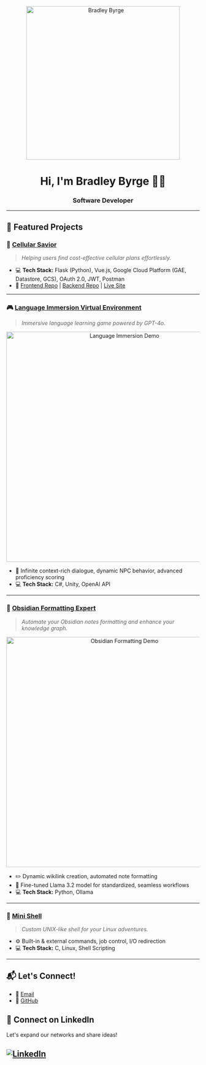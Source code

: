 <p align="center">
  <img src="https://github.com/user-attachments/assets/55039869-0569-426d-95f2-e08ccad7260d" width="400" alt="Bradley Byrge"/>
</p>

<h1 align="center">Hi, I'm Bradley Byrge 👨‍💻</h1>
<h3 align="center">Software Developer</h3>

---

## 🚀 Featured Projects 

### 📱 [Cellular Savior](https://cellularsavior.com/)
> *Helping users find cost-effective cellular plans effortlessly.*

- 💻 **Tech Stack:** Flask (Python), Vue.js, Google Cloud Platform (GAE, Datastore, GCS), OAuth 2.0, JWT, Postman
- 🔗 [Frontend Repo](https://github.com/BByrge/Cellular-Savior-Frontend) | [Backend Repo](https://github.com/BByrge/Cell-Savior) | [Live Site](https://cellularsavior.com/)

---

### 🎮 [Language Immersion Virtual Environment](https://github.com/ThomaDevOSU/LIVE)
> *Immersive language learning game powered by GPT-4o.*

<p align="center">
  <img src="https://github.com/user-attachments/assets/8530c296-635b-4a70-bbcf-57c8063a9962" width="600" alt="Language Immersion Demo"/>
</p>

- 🎯 Infinite context-rich dialogue, dynamic NPC behavior, advanced proficiency scoring
- 💻 **Tech Stack:** C#, Unity, OpenAI API

---

### 📓 [Obsidian Formatting Expert](https://github.com/BByrge/ObsidianFormattingExpert)
> *Automate your Obsidian notes formatting and enhance your knowledge graph.*

<p align="center">
  <img src="https://github.com/user-attachments/assets/2c9464d0-db60-48df-82eb-d760e16cc3d8" width="600" alt="Obsidian Formatting Demo"/>
</p>

- ✏️ Dynamic wikilink creation, automated note formatting
- 🧠 Fine-tuned Llama 3.2 model for standardized, seamless workflows
- 💻 **Tech Stack:** Python, Ollama

---

### 🐚 [Mini Shell](https://github.com/BByrge/Mini-Shell)
> *Custom UNIX-like shell for your Linux adventures.*

- ⚙️ Built-in & external commands, job control, I/O redirection
- 💻 **Tech Stack:** C, Linux, Shell Scripting

---

## 📬 Let's Connect!

- 📧 [Email](mailto:BradleyByrge@gmail.com)
- 💬 [GitHub](https://github.com/BByrge)

 ## 🔗 Connect on LinkedIn
Let's expand our networks and share ideas!

[![LinkedIn](https://img.shields.io/badge/LinkedIn-Connect-blue?style=flat-square&logo=linkedin&logoColor=white)](<https://www.linkedin.com/in/bradleybyrge/>)
---


